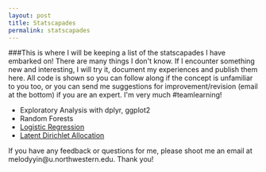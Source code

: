 ```yaml
---
layout: post
title: Statscapades
permalink: statscapades
---
```


###This is where I will be keeping a list of the statscapades I have embarked on! 
There are many things I don't know. If I encounter something new and interesting, I will try it, document my experiences and publish them here. All code is shown so you can follow along if the concept is unfamiliar to you too, or you can send me suggestions for improvement/revision (email at the bottom) if you are an expert. I'm very much #teamlearning!

* Exploratory Analysis with dplyr, ggplot2 
* Random Forests
* [Logistic Regression](http://melodyyin.github.io/statscapades/logistic.html)
* [Latent Dirichlet Allocation](http://melodyyin.github.io/statscapades/lda.html)

<p class="message">If you have any feedback or questions for me, please shoot me an email at melodyyin@u.northwestern.edu. Thank you!</p>